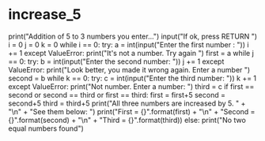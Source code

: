 # increase_5
print("Addition of 5 to 3 numbers you enter...")
input("If ok, press RETURN ")
i = 0
j = 0
k = 0
while i == 0:
    try:
        a = int(input("Enter the first number : "))
        i += 1
    except ValueError:
        print("It's not a number. Try again ")
first = a
while j == 0:
    try:
        b = int(input("Enter the second number: "))
        j += 1
    except ValueError:
        print("Look better, you made it wrong again. Enter a number ")
second = b
while k == 0:
    try:
        c = int(input("Enter the third number: "))
        k += 1
    except ValueError:
        print("Not number. Enter a number: ")
third = c
if first == second or second == third or first == third:
    first = first+5
    second = second+5
    third = third+5
    print("All three numbers are increased by 5. " + "\n" + "See them below: ")
    print("First = {}".format(first) + "\n" + "Second = {}".format(second) + "\n" + "Third = {}".format(third))
else:
    print("No two equal numbers found")
    

